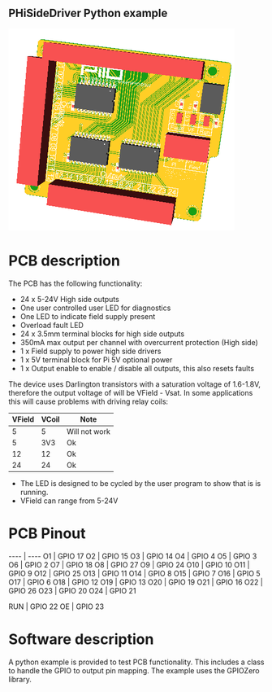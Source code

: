 ## PHiSideDriver Python example

![](https://github.com/lawsonkeith/PHiSideDriver/raw/master/images/PhiSide.PNG)

# PCB description
The PCB has the following functionality:

* 24 x 5-24V High side outputs
* One user controlled user LED for diagnostics
* One LED to indicate field supply present
* Overload fault LED
* 24 x 3.5mm terminal blocks for high side outputs
* 350mA max output per channel with overcurrent protection (High side)
* 1 x Field supply to power high side drivers
* 1 x 5V terminal block for Pi 5V optional power
* 1 x Output enable to enable / disable all outputs, this also resets faults

The device uses Darlington transistors with a saturation voltage of 1.6-1.8V, therefore the output voltage of will be VField - Vsat.
In some applications this will cause problems with driving  relay coils:

VField | VCoil | Note
------- | ------ | -------
5 | 5 | Will not work
5 | 3V3 | Ok
12 | 12 | Ok
24 | 24 | Ok

* The LED is designed to be cycled by the user program to show that is is running.
* VField can range from 5-24V

# PCB Pinout

---- | ----
O1 | GPIO 17
O2 | GPIO 15
O3 | GPIO 14
O4 | GPIO 4
O5 | GPIO 3
O6 | GPIO 2
O7 | GPIO 18
O8 | GPIO 27
O9 | GPIO 24
O10 | GPIO 10
O11 | GPIO 9
O12 | GPIO 25
O13 | GPIO 11
O14 | GPIO 8
O15 | GPIO 7
O16 | GPIO 5
O17 | GPIO 6
O18 | GPIO 12
O19 | GPIO 13
O20 | GPIO 19
O21 | GPIO 16
O22 | GPIO 26
O23 | GPIO 20
O24 | GPIO 21

RUN | GPIO 22
OE | GPIO 23


# Software description

A python example is provided to test PCB functionality.  This includes a class to handle the GPIO to output pin mapping.
The example uses the GPIOZero library.


